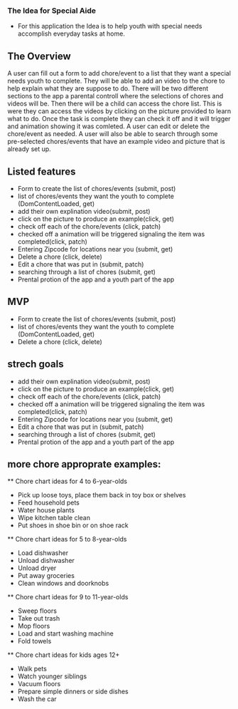 ### The Idea for Special Aide
   * For this application the Idea is to help youth with special needs accomplish everyday tasks at home.

## The Overview 
   A user can fill out a form to add chore/event to a list that they want a special needs youth to complete. They will be able to add an video to the chore to help explain what they are suppose to do. There will be two different sections to the app a parental controll where the selections of chores and videos will be. Then there will be a child can access the chore list. This is were they can access the videos by clicking on the picture provided to learn what to do. Once the task is complete they can check it off and it will trigger and animation showing it was comleted. A user can edit or delete the chore/event as needed. A user will also be able to search through some pre-selected chores/events that have an example video and picture that is already set up. 
    

## Listed features
   * Form to create the list of chores/events (submit, post)
   * list of chores/events they want the youth to complete (DomContentLoaded, get)
   * add their own explination video(submit, post)
   * click on the picture to produce an example(click, get)
   * check off each of the chore/events (click, patch)
   * checked off a animation will be triggered signaling the item was completed(click, patch)
   * Entering Zipcode for locations near you (submit, get)
   * Delete a chore (click, delete)
   * Edit a chore that was put in (submit, patch)
   * searching through a list of chores (submit, get)
   * Prental protion of the app and a youth part of the app

## MVP
   * Form to create the list of chores/events (submit, post) 
   * list of chores/events they want the youth to complete (DomContentLoaded, get)
   * Delete a chore (click, delete)

## strech goals
   * add their own explination video(submit, post)
   * click on the picture to produce an example(click, get)
   * check off each of the chore/events (click, patch)
   * checked off a animation will be triggered signaling the item was completed(click, patch)
   * Entering Zipcode for locations near you (submit, get)
   * Edit a chore that was put in (submit, patch)
   * searching through a list of chores (submit, get)
   * Prental protion of the app and a youth part of the app


## more chore approprate examples:
 ** Chore chart ideas for 4 to 6-year-olds
  * Pick up loose toys, place them back in toy box or shelves
  * Feed household pets
  * Water house plants
  * Wipe kitchen table clean
  * Put shoes in shoe bin or on shoe rack 
  
 ** Chore chart ideas for 5 to 8-year-olds
  * Load dishwasher
  * Unload dishwasher
  * Unload dryer
  * Put away groceries
  * Clean windows and doorknobs
  
 ** Chore chart ideas for 9 to 11-year-olds
  * Sweep floors
  * Take out trash
  * Mop floors
  * Load and start washing machine
  * Fold towels
  
 ** Chore chart ideas for kids ages 12+
  * Walk pets
  * Watch younger siblings
  * Vacuum floors
  * Prepare simple dinners or side dishes
  * Wash the car 